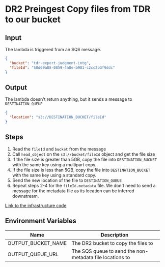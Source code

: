 # DR2 Preingest Copy files from TDR to our bucket

## Input

The lambda is triggered from an SQS message.

```json
{
  "bucket": "tdr-export-judgment-intg",
  "fileId": "60d69a88-0859-4a8e-b981-c2cc2b3f9ddc"
}
```

## Output

The lambda doesn't return anything, but it sends a message to `DESTINATION_QUEUE`

```json
{
  "location": "s3://DESTINATION_BUCKET/fileId"
}
```

## Steps

1. Read the `fileId` and `bucket` from the message
2. Call `head_object` on the `s3://bucket/fileId` object and get the file size
3. If the file size is greater than 5GB, copy the file into `DESTINATION_BUCKET` with the same key using a multipart
   copy.
4. If the file size is less than 5GB, copy the file into `DESTINATION_BUCKET` with the same key using a standard copy.
5. Send the new location of the file to `DESTINATION_QUEUE`
6. Repeat steps 2-4 for the `fileId.metadata` file. We don't need to send a message for the metadata file as its
   location can be inferred downstream.

[Link to the infrastructure code](https://github.com/nationalarchives/dp-terraform-environments)

## Environment Variables

| Name                  | Description                                              |
|-----------------------|----------------------------------------------------------|
| OUTPUT_BUCKET_NAME    | The DR2 bucket to copy the files to                      |
| OUTPUT_QUEUE_URL      | The SQS queue to send the non-metadata file locations to |
